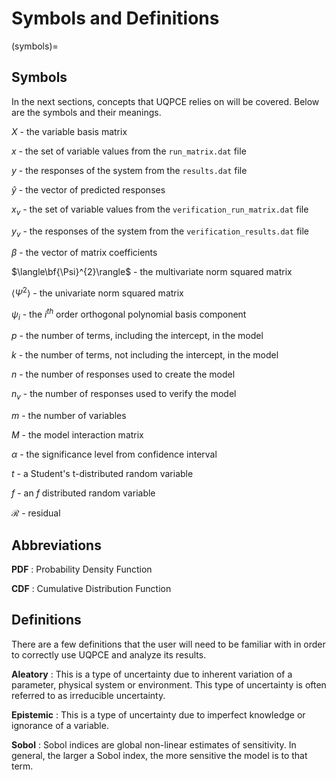 # Symbols and Definitions

(symbols)=

## Symbols

In the next sections, concepts that UQPCE relies on will be covered. Below are the symbols and their meanings.

$X$ - the variable basis matrix

$x$ - the set of variable values from the ``run_matrix.dat`` file

$y$ - the responses of the system from the ``results.dat`` file

$\hat{y}$ - the vector of predicted responses

$x_v$ - the set of variable values from the ``verification_run_matrix.dat`` file

$y_v$ - the responses of the system from the ``verification_results.dat`` file

$\beta$ - the vector of matrix coefficients

$\langle\bf{\Psi}^{2}\rangle$ - the multivariate norm squared matrix

$\langle \Psi^{2} \rangle$ - the univariate norm squared matrix

$\psi_i$ - the $i^{th}$ order orthogonal polynomial basis component

$p$ - the number of terms, including the intercept, in the model

$k$ - the number of terms, not including the intercept, in the model

$n$ - the number of responses used to create the model

$n_v$ - the number of responses used to verify the model

$m$ - the number of variables

$M$ - the model interaction matrix 

$\alpha$ - the significance level from confidence interval

$t$ - a Student's t-distributed random variable

$f$ - an *f* distributed random variable

$\mathcal{R}$ - residual


## Abbreviations

**PDF**
: Probability Density Function

**CDF**
: Cumulative Distribution Function


## Definitions

There are a few definitions that the user will need to be familiar with in order 
to correctly use UQPCE and analyze its results.

**Aleatory**
: This is a type of uncertainty due to inherent variation of a parameter, physical system or environment. This type of uncertainty is often referred to as irreducible uncertainty.

**Epistemic**
: This is a type of uncertainty due to imperfect knowledge or ignorance of a variable.

**Sobol**
: Sobol indices are global non-linear estimates of sensitivity. In general, the larger a Sobol index, the more sensitive the model is to that term.